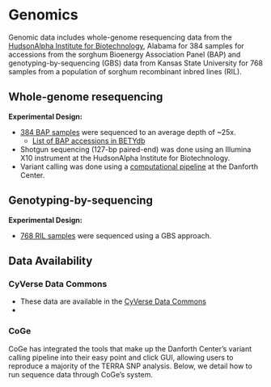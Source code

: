 # Genomics

Genomic data includes whole-genome resequencing data from the [HudsonAlpha Institute for Biotechnology](https://hudsonalpha.org/), Alabama for 384 samples for accessions from the sorghum Bioenergy Association Panel \(BAP\) and genotyping-by-sequencing \(GBS\) data from Kansas State University for 768 samples from a population of sorghum recombinant inbred lines \(RIL\).

## Whole-genome resequencing

**Experimental Design:**

* [384 BAP samples](https://gist.github.com/dlebauer/6b7b0e181cc5ae5034b992f725712ba4#file-sorghum-lines-genomics-md) were sequenced to an average depth of ~25x.
  * [List of BAP accessions in BETYdb](https://terraref.org/bety/api/v1/cultivars?ecotype=BAP)
* Shotgun sequencing \(127-bp paired-end\) was done using an Illumina X10 instrument at the HudsonAlpha Institute for Biotechnology.
* Variant calling was done using a [computational pipeline](../protocols/genomic-data.md) at the Danforth Center. 

## Genotyping-by-sequencing

**Experimental Design:**

* [768 RIL samples](https://terraref.org/bety/api/v1/cultivars?ecotype=RIL) were sequenced using a GBS approach.

## Data Availability

### CyVerse Data Commons

* These data are available in the [CyVerse Data Commons](https://datacommons.cyverse.org/browse/iplant/home/shared/terraref/genomics)
* 
### CoGe

CoGe has integrated the tools that make up the Danforth Center’s variant calling pipeline into their easy point and click GUI, allowing users to reproduce a majority of the TERRA SNP analysis.  Below, we detail how to run sequence data through CoGe’s system.

